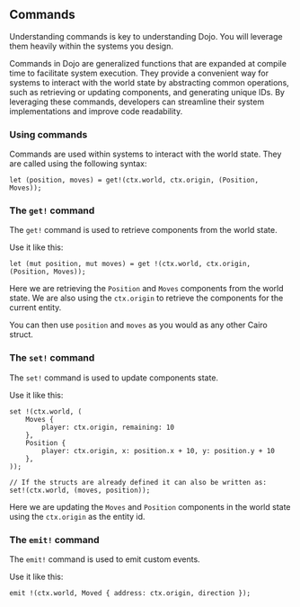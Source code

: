 ## Commands

Understanding commands is key to understanding Dojo. You will leverage them heavily within the systems you design.

Commands in Dojo are generalized functions that are expanded at compile time to facilitate system execution. They provide a convenient way for systems to interact with the world state by abstracting common operations, such as retrieving or updating components, and generating unique IDs. By leveraging these commands, developers can streamline their system implementations and improve code readability.


### Using commands

Commands are used within systems to interact with the world state. They are called using the following syntax:

```rust,ignore
let (position, moves) = get!(ctx.world, ctx.origin, (Position, Moves));
```

### The `get!` command

The `get!` command is used to retrieve components from the world state.

Use it like this:

```rust,ignore
let (mut position, mut moves) = get !(ctx.world, ctx.origin, (Position, Moves));
```

Here we are retrieving the `Position` and `Moves` components from the world state. We are also using the `ctx.origin` to retrieve the components for the current entity.

You can then use `position` and `moves` as you would as any other Cairo struct.

### The `set!` command

The `set!` command is used to update components state.

Use it like this:

```rust,ignore
set !(ctx.world, (
    Moves {
        player: ctx.origin, remaining: 10
    }, 
    Position {
        player: ctx.origin, x: position.x + 10, y: position.y + 10
    },
));

// If the structs are already defined it can also be written as:
set!(ctx.world, (moves, position));
```

Here we are updating the `Moves` and `Position` components in the world state using the `ctx.origin` as the entity id.

### The `emit!` command

The `emit!` command is used to emit custom events.

Use it like this:

```rust,ignore
emit !(ctx.world, Moved { address: ctx.origin, direction });
```
